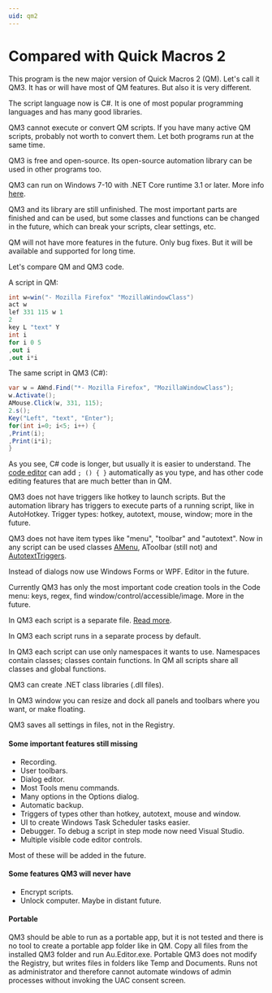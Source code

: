 ```yaml
---
uid: qm2
---
```


# Compared with Quick Macros 2
This program is the new major version of Quick Macros 2 (QM). Let's call it QM3. It has or will have most of QM features. But also it is very different.

The script language now is C#. It is one of most popular programming languages and has many good libraries.

QM3 cannot execute or convert QM scripts. If you have many active QM scripts, probably not worth to convert them. Let both programs run at the same time.

QM3 is free and open-source. Its open-source automation library can be used in other programs too.

QM3 can run on Windows 7-10 with .NET Core runtime 3.1 or later. More info [here](xref:index).

QM3 and its library are still unfinished. The most important parts are finished and can be used, but some classes and functions can be changed in the future, which can break your scripts, clear settings, etc.

QM will not have more features in the future. Only bug fixes. But it will be available and supported for long time.

Let's compare QM and QM3 code.

A script in QM:
```csharp
int w=win("- Mozilla Firefox" "MozillaWindowClass")
act w
lef 331 115 w 1
2
key L "text" Y
int i
for i 0 5
,out i
,out i*i
```

The same script in QM3 (C#):
```csharp
var w = AWnd.Find("*- Mozilla Firefox", "MozillaWindowClass");
w.Activate();
AMouse.Click(w, 331, 115);
2.s();
Key("Left", "text", "Enter");
for(int i=0; i<5; i++) {
,Print(i);
,Print(i*i);
}
```

As you see, C# code is longer, but usually it is easier to understand. The [code editor](xref:code_editor) can add `; () { }` automatically as you type, and has other code editing features that are much better than in QM.

QM3 does not have triggers like hotkey to launch scripts. But the automation library has triggers to execute parts of a running script, like in AutoHotkey. Trigger types: hotkey, autotext, mouse, window; more in the future.

QM3 does not have item types like "menu", "toolbar" and "autotext". Now in any script can be used classes [AMenu](), AToolbar (still not) and [AutotextTriggers](xref:Au.Triggers.AutotextTriggers).

Instead of dialogs now use Windows Forms or WPF. Editor in the future.

Currently QM3 has only the most important code creation tools in the Code menu: keys, regex, find window/control/accessible/image. More in the future.

In QM3 each script is a separate file. [Read more](xref:au_editor).

In QM3 each script runs in a separate process by default.

In QM3 each script can use only namespaces it wants to use. Namespaces contain classes; classes contain functions. In QM all scripts share all classes and global functions.

QM3 can create .NET class libraries (.dll files).

In QM3 window you can resize and dock all panels and toolbars where you want, or make floating.

QM3 saves all settings in files, not in the Registry.

#### Some important features still missing
- Recording.
- User toolbars.
- Dialog editor.
- Most Tools menu commands.
- Many options in the Options dialog.
- Automatic backup.
- Triggers of types other than hotkey, autotext, mouse and window.
- UI to create Windows Task Scheduler tasks easier.
- Debugger. To debug a script in step mode now need Visual Studio.
- Multiple visible code editor controls.

Most of these will be added in the future.

#### Some features QM3 will never have
- Encrypt scripts.
- Unlock computer. Maybe in distant future.

#### Portable
QM3 should be able to run as a portable app, but it is not tested and there is no tool to create a portable app folder like in QM. Copy all files from the installed QM3 folder and run Au.Editor.exe. Portable QM3 does not modify the Registry, but writes files in folders like Temp and Documents. Runs not as administrator and therefore cannot automate windows of admin processes without invoking the UAC consent screen.
